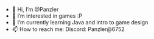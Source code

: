 - 👋 Hi, I’m @Panzler
- 👀 I’m interested in games :P
- 🌱 I’m currently learning Java and intro to game design
- 📫 How to reach me: Discord: Panzler@6752

<!---
Panzler/Panzler is a ✨ special ✨ repository because its `README.md` (this file) appears on your GitHub profile.
You can click the Preview link to take a look at your changes.
--->
